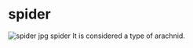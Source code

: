 # spider
![spider jpg](https://en.wikipedia.org/wiki/Redback_spider)
spider It is considered a type of arachnid.
